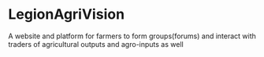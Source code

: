 # LegionAgriVision
A website and platform for farmers to form groups(forums) and interact with traders of agricultural outputs and agro-inputs as well
